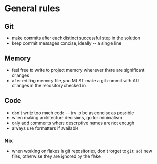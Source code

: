 # General rules

## Git

- make commits after each distinct successful step in the solution
- keep commit messages concise, ideally -- a single line

## Memory

- feel free to write to project memory whenever there are significant changes
- after editing memory file, you MUST make a git commit with ALL changes in the
  repository checked in

## Code

- don't write too much code -- try to be as concise as possible
- when making architecture decisions, go for minimalism
- only add comments where descriptive names are not enough
- always use formatters if available

### Nix

- when working on flakes in git repositories, don't forget to `git add` new
  files, otherwise they are ignored by the flake
